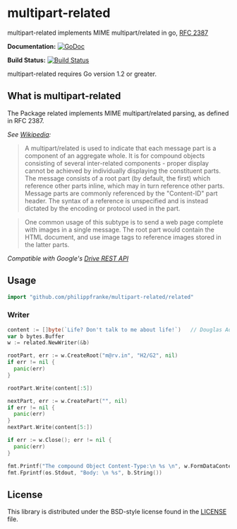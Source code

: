 # multipart-related

multipart-related implements MIME multipart/related in go, [RFC 2387](http://tools.ietf.org/html/rfc2387)

**Documentation:** [![GoDoc](https://godoc.org/github.com/philippfranke/multipart-related/related?status.svg)](https://godoc.org/github.com/philippfranke/multipart-related/related)

**Build Status:** [![Build Status](https://travis-ci.org/philippfranke/multipart-related.svg?branch=master)](https://travis-ci.org/philippfranke/multipart-related)

multipart-related requires Go version 1.2 or greater.

## What is multipart-related
The Package related implements MIME multipart/related parsing, as defined in RFC 2387.

*See [Wikipedia](http://en.wikipedia.org/wiki/MIME#Related):*
>A multipart/related is used to indicate that each message part is a component of an aggregate whole. It is for compound objects consisting of several inter-related components - proper display cannot be achieved by individually displaying the constituent parts. The message consists of a root part (by default, the first) which reference other parts inline, which may in turn reference other parts. Message parts are commonly referenced by the "Content-ID" part header. The syntax of a reference is unspecified and is instead dictated by the encoding or protocol used in the part.

>One common usage of this subtype is to send a web page complete with images in a single message. The root part would contain the HTML document, and use image tags to reference images stored in the latter parts.

*Compatible with Google's [Drive REST API](https://developers.google.com/drive/web/manage-uploads)*

## Usage
```go
import "github.com/philippfranke/multipart-related/related"
```
### Writer

```go
content := []byte(`Life? Don't talk to me about life!`)   // Douglas Adams, The Hitchhiker's Guide to the Galaxy
var b bytes.Buffer
w := related.NewWriter(&b)

rootPart, err := w.CreateRoot("m@rv.in", "H2/G2", nil)
if err != nil {
  panic(err)
}

rootPart.Write(content[:5])

nextPart, err := w.CreatePart("", nil)
if err != nil {
  panic(err)
}
nextPart.Write(content[5:])

if err := w.Close(); err != nil {
  panic(err)
}

fmt.Printf("The compound Object Content-Type:\n %s \n", w.FormDataContentType())
fmt.Fprintf(os.Stdout, "Body: \n %s", b.String())
```

## License

This library is distributed under the BSD-style license found in the [LICENSE](./LICENSE)
file.
